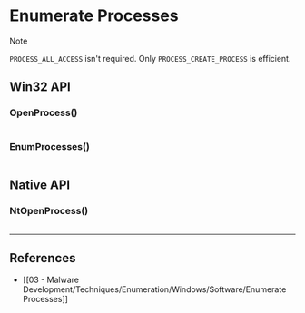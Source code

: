 # Enumerate Processes

> [!NOTE]
> `PROCESS_ALL_ACCESS` isn't required. Only `PROCESS_CREATE_PROCESS` is efficient.

## Win32 API

### OpenProcess()

```

```

### EnumProcesses()

```

```

## Native API

### NtOpenProcess()

```

```

---
## References

- [[03 - Malware Development/Techniques/Enumeration/Windows/Software/Enumerate Processes]]
